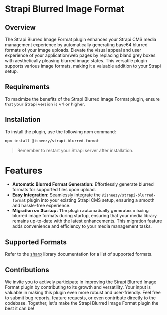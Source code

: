# Strapi Blurred Image Format

## Overview

The Strapi Blurred Image Format plugin enhances your Strapi CMS media management experience by automatically generating base64 blurred formats of your image uploads. Elevate the visual appeal and user experience of your application/web pages by replacing bland grey boxes with aesthetically pleasing blurred image states. This versatile plugin supports various image formats, making it a valuable addition to your Strapi setup.

## Requirements

To maximize the benefits of the Strapi Blurred Image Format plugin, ensure that your Strapi version is v4 or higher.

## Installation

To install the plugin, use the following npm command:

```bash
npm install @isneezy/strapi-blurred-format
```

> Remember to restart your Strapi server after installation.

# Features

- **Automatic Blurred Format Generation:** Effortlessly generate blurred formats for supported files upon upload.
- **Easy Integration:** Seamlessly integrate the `@isneezy/strapi-blurred-format` plugin into your existing Strapi CMS setup, ensuring a smooth and hassle-free experience.
- **Migration on Startup:** The plugin automatically generates missing blurred image formats during startup, ensuring that your media library remains up-to-date with the latest enhancements. This migration feature adds convenience and efficiency to your media management tasks.

## Supported Formats

Refer to the [sharp](https://sharp.pixelplumbing.com/) library documentation for a list of supported formats.

## Contributions

We invite you to actively participate in improving the Strapi Blurred Image Format plugin by contributing to its growth and versatility. Your input is valuable in making this plugin even more robust and user-friendly. Feel free to submit bug reports, feature requests, or even contribute directly to the codebase. Together, let's make the Strapi Blurred Image Format plugin the best it can be!